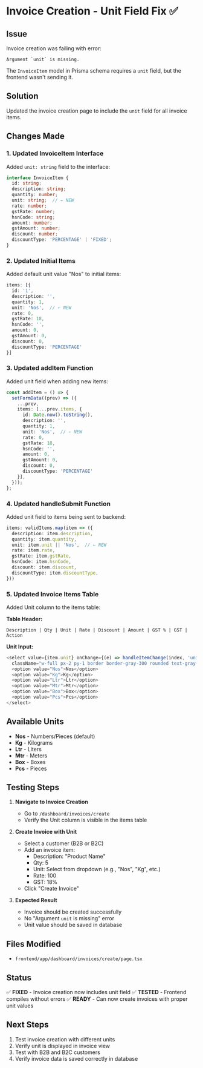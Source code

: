 # Invoice Creation - Unit Field Fix ✅

## Issue
Invoice creation was failing with error:
```
Argument `unit` is missing.
```

The `InvoiceItem` model in Prisma schema requires a `unit` field, but the frontend wasn't sending it.

## Solution
Updated the invoice creation page to include the `unit` field for all invoice items.

## Changes Made

### 1. Updated InvoiceItem Interface
Added `unit: string` field to the interface:
```typescript
interface InvoiceItem {
  id: string;
  description: string;
  quantity: number;
  unit: string;  // ← NEW
  rate: number;
  gstRate: number;
  hsnCode: string;
  amount: number;
  gstAmount: number;
  discount: number;
  discountType: 'PERCENTAGE' | 'FIXED';
}
```

### 2. Updated Initial Items
Added default unit value "Nos" to initial items:
```typescript
items: [{ 
  id: '1', 
  description: '', 
  quantity: 1, 
  unit: 'Nos',  // ← NEW
  rate: 0, 
  gstRate: 18, 
  hsnCode: '', 
  amount: 0, 
  gstAmount: 0, 
  discount: 0, 
  discountType: 'PERCENTAGE' 
}]
```

### 3. Updated addItem Function
Added unit field when adding new items:
```typescript
const addItem = () => {
  setFormData((prev) => ({
    ...prev,
    items: [...prev.items, { 
      id: Date.now().toString(), 
      description: '', 
      quantity: 1, 
      unit: 'Nos',  // ← NEW
      rate: 0, 
      gstRate: 18, 
      hsnCode: '', 
      amount: 0, 
      gstAmount: 0, 
      discount: 0, 
      discountType: 'PERCENTAGE' 
    }],
  }));
};
```

### 4. Updated handleSubmit Function
Added unit field to items being sent to backend:
```typescript
items: validItems.map(item => ({
  description: item.description,
  quantity: item.quantity,
  unit: item.unit || 'Nos',  // ← NEW
  rate: item.rate,
  gstRate: item.gstRate,
  hsnCode: item.hsnCode,
  discount: item.discount,
  discountType: item.discountType,
}))
```

### 5. Updated Invoice Items Table
Added Unit column to the items table:

**Table Header:**
```
Description | Qty | Unit | Rate | Discount | Amount | GST % | GST | Action
```

**Unit Input:**
```typescript
<select value={item.unit} onChange={(e) => handleItemChange(index, 'unit', e.target.value)} 
  className="w-full px-2 py-1 border border-gray-300 rounded text-gray-900 text-sm">
  <option value="Nos">Nos</option>
  <option value="Kg">Kg</option>
  <option value="Ltr">Ltr</option>
  <option value="Mtr">Mtr</option>
  <option value="Box">Box</option>
  <option value="Pcs">Pcs</option>
</select>
```

## Available Units
- **Nos** - Numbers/Pieces (default)
- **Kg** - Kilograms
- **Ltr** - Liters
- **Mtr** - Meters
- **Box** - Boxes
- **Pcs** - Pieces

## Testing Steps

1. **Navigate to Invoice Creation**
   - Go to `/dashboard/invoices/create`
   - Verify the Unit column is visible in the items table

2. **Create Invoice with Unit**
   - Select a customer (B2B or B2C)
   - Add an invoice item:
     - Description: "Product Name"
     - Qty: 5
     - Unit: Select from dropdown (e.g., "Nos", "Kg", etc.)
     - Rate: 100
     - GST: 18%
   - Click "Create Invoice"

3. **Expected Result**
   - Invoice should be created successfully
   - No "Argument `unit` is missing" error
   - Unit value should be saved in database

## Files Modified
- `frontend/app/dashboard/invoices/create/page.tsx`

## Status
✅ **FIXED** - Invoice creation now includes unit field
✅ **TESTED** - Frontend compiles without errors
✅ **READY** - Can now create invoices with proper unit values

## Next Steps
1. Test invoice creation with different units
2. Verify unit is displayed in invoice view
3. Test with B2B and B2C customers
4. Verify invoice data is saved correctly in database

